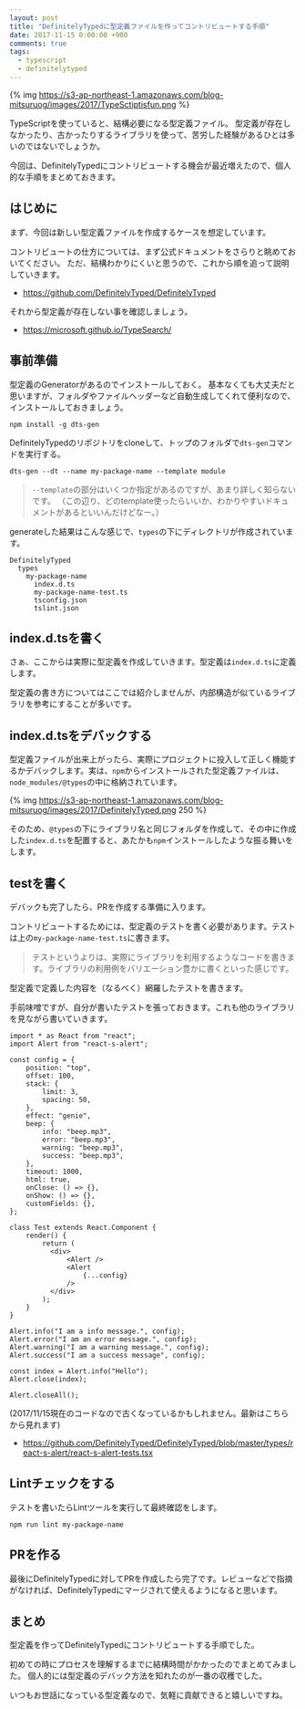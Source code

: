 ```yaml
---
layout: post
title: "DefinitelyTypedに型定義ファイルを作ってコントリビュートする手順"
date: 2017-11-15 0:00:00 +900
comments: true
tags:
  - typescript
  - definitelytyped
---
```


{% img https://s3-ap-northeast-1.amazonaws.com/blog-mitsuruog/images/2017/TypeSctiptisfun.png %}

TypeScriptを使っていると、結構必要になる型定義ファイル。
型定義が存在しなかったり、古かったりするライブラリを使って、苦労した経験があるひとは多いのではないでしょうか。

今回は、DefinitelyTypedにコントリビュートする機会が最近増えたので、個人的な手順をまとめておきます。

<!-- more -->

## はじめに
まず、今回は新しい型定義ファイルを作成するケースを想定しています。

コントリビュートの仕方については、まず公式ドキュメントをさらりと眺めておいてください。
ただ、結構わかりにくいと思うので、これから順を追って説明していきます。

- https://github.com/DefinitelyTyped/DefinitelyTyped

それから型定義が存在しない事を確認しましょう。

- https://microsoft.github.io/TypeSearch/

## 事前準備

型定義のGeneratorがあるのでインストールしておく。
基本なくても大丈夫だと思いますが、フォルダやファイルヘッダーなど自動生成してくれて便利なので、インストールしておきましょう。

```
npm install -g dts-gen
```

DefinitelyTypedのリポジトリをcloneして、トップのフォルダで`dts-gen`コマンドを実行する。

```
dts-gen --dt --name my-package-name --template module
```

> `--template`の部分はいくつか指定があるのですが、あまり詳しく知らないです。
> （この辺り、どのtemplate使ったらいいか、わかりやすいドキュメントがあるといいんだけどなー。）

generateした結果はこんな感じで、`types`の下にディレクトリが作成されています。

```
DefinitelyTyped
  types
    my-package-name
      index.d.ts
      my-package-name-test.ts
      tsconfig.json
      tslint.json
```

## index.d.tsを書く
さぁ、ここからは実際に型定義を作成していきます。型定義は`index.d.ts`に定義します。

型定義の書き方についてはここでは紹介しませんが、内部構造が似ているライブラリを参考にすることが多いです。

## index.d.tsをデバックする
型定義ファイルが出来上がったら、実際にプロジェクトに投入して正しく機能するかデバックします。実は、`npm`からインストールされた型定義ファイルは、`node_modules/@types`の中に格納されています。

{% img https://s3-ap-northeast-1.amazonaws.com/blog-mitsuruog/images/2017/DefinitelyTyped.png 250 %}

そのため、`@types`の下にライブラリ名と同じフォルダを作成して、その中に作成した`index.d.ts`を配置すると、あたかも`npm`インストールしたような振る舞いをします。

## testを書く
デバックも完了したら、PRを作成する準備に入ります。

コントリビュートするためには、型定義のテストを書く必要があります。テストは上の`my-package-name-test.ts`に書きます。

> テストというよりは、実際にライブラリを利用するようなコードを書きます。ライブラリの利用例をバリエーション豊かに書くといった感じです。

型定義で定義した内容を（なるべく）網羅したテストを書きます。

手前味噌ですが、自分が書いたテストを張っておきます。これも他のライブラリを見ながら書いていきます。

```
import * as React from "react";
import Alert from "react-s-alert";

const config = {
    position: "top",
    offset: 100,
    stack: {
        limit: 3,
        spacing: 50,
    },
    effect: "genie",
    beep: {
        info: "beep.mp3",
        error: "beep.mp3",
        warning: "beep.mp3",
        success: "beep.mp3",
    },
    timeout: 1000,
    html: true,
    onClose: () => {},
    onShow: () => {},
    customFields: {},
};

class Test extends React.Component {
    render() {
        return (
          <div>
              <Alert />
              <Alert
                  {...config}
              />
          </div>
        );
    }
}

Alert.info("I am a info message.", config);
Alert.error("I am an error message.", config);
Alert.warning("I am a warning message.", config);
Alert.success("I am a success message", config);

const index = Alert.info("Hello");
Alert.close(index);

Alert.closeAll();
```

(2017/11/15現在のコードなので古くなっているかもしれません。最新はこちらから見れます)
- https://github.com/DefinitelyTyped/DefinitelyTyped/blob/master/types/react-s-alert/react-s-alert-tests.tsx

## Lintチェックをする
テストを書いたらLintツールを実行して最終確認をします。

```
npm run lint my-package-name
```

## PRを作る
最後にDefinitelyTypedに対してPRを作成したら完了です。レビューなどで指摘がなければ、DefinitelyTypedにマージされて使えるようになると思います。

## まとめ
型定義を作ってDefinitelyTypedにコントリビュートする手順でした。

初めての時にプロセスを理解するまでに結構時間がかかったのでまとめてみました。
個人的には型定義のデバック方法を知れたのが一番の収穫でした。

いつもお世話になっている型定義なので、気軽に貢献できると嬉しいですね。
